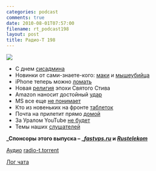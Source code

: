 ```yaml
---
categories: podcast
comments: true
date: 2010-08-01T07:57:00
filename: rt_podcast198
layout: post
title: Радио-Т 198
---
```


![](https://radio-t.com/images/radio-t/rt198.jpg)

- С днем [сисадмина](http://habrahabr.ru/company/microsoft/blog/100491/)
- Новинки от сами-знаете-кого: [маки](http://www.wired.com/gadgetlab/2010/07/new-imacs-add-ips-displays-core-i-processors-across-the-range/) и [мышеубийца](http://http://techcrunch.com/2010/07/27/apple-magic-trackpad-mouse/)
- iPhone теперь можно [ломать](http://mashable.com/2010/07/26/dmca-jailbreak-exemption/)
- Новая [религия](http://techcrunch.com/2010/07/29/apple-religion/) эпохи Святого Стива
- Amazon наносит достойный [удар](http://www.wired.com/gadgetlab/2010/07/amazon-new-kindle/)
- MS все еще [не понимает](http://arstechnica.com/microsoft/news/2010/07/ballmer-and-microsoft-still-doesnt-get-the-ipad.ars)
- Кто из новеньких на фронте [таблеток](http://www.switched.com/2010/07/30/rims-blackpad-9-7-inch-tablet-rumored-to-debut-in-november/)
- Почта на прилетит прямо [домой](http://dvice.com/archives/2010/07/fedexs-dream-of.php)
- За Уралом YouTube [не будет](http://net.compulenta.ru/550553/)
- Темы наших [слушателей](http://radio-t.com/temi_dlja_vipuskov/temy-dlya-198/)

**_Спонсоры этого выпуска – _[_fastvps.ru_](http://fastvps.ru/) и [_Rustelekom_](http://robobill.net/)**

[Аудио](http://archive.rucast.net/radio-t/media/rt_podcast198.mp3)
[radio-t.torrent](http://www.radio-t.com/torrents/rt_podcast198.mp3.torrent)

[Лог чата](http://chat.radio-t.com/logs/radio-t-198.html)
<audio src="http://archive.rucast.net/radio-t/media/rt_podcast198.mp3" preload="none"></audio>
